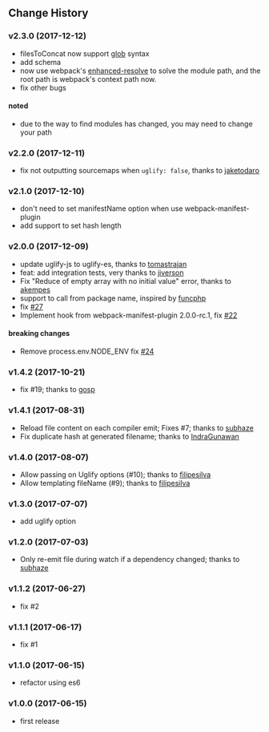 ## Change History
### v2.3.0 (2017-12-12)
* filesToConcat now support [glob](https://github.com/sindresorhus/globby) syntax
* add schema
* now use webpack's [enhanced-resolve](https://github.com/webpack/enhanced-resolve) to solve the module path, and the root path is webpack's context path now.
* fix other bugs

#### noted

* due to the way to find modules has changed, you may need to change your path

### v2.2.0 (2017-12-11)
* fix not outputting sourcemaps when `uglify: false`, thanks to [jaketodaro](https://github.com/jaketodaro)

### v2.1.0 (2017-12-10)
* don't need to set manifestName option when use webpack-manifest-plugin
* add support to set hash length

### v2.0.0 (2017-12-09)
* update uglify-js to uglify-es, thanks to [tomastrajan](https://github.com/tomastrajan)
* feat: add integration tests, very thanks to [jiverson](https://github.com/jiverson)
* Fix "Reduce of empty array with no initial value" error, thanks to [akempes](https://github.com/akempes)
* support to call from package name, inspired by [funcphp](https://github.com/funcphp)
* fix [#27](https://github.com/hxlniada/webpack-concat-plugin/issues/27)
* Implement hook from webpack-manifest-plugin 2.0.0-rc.1, fix [#22](https://github.com/hxlniada/webpack-concat-plugin/issues/22)

#### breaking changes
* Remove process.env.NODE_ENV fix [#24](https://github.com/hxlniada/webpack-concat-plugin/issues/24)

### v1.4.2 (2017-10-21)
* fix #19; thanks to [gosp](https://github.com/gosp)

### v1.4.1 (2017-08-31)
* Reload file content on each compiler emit; Fixes #7; thanks to [subhaze](https://github.com/subhaze)
* Fix duplicate hash at generated filename; thanks to [IndraGunawan](https://github.com/IndraGunawan)

### v1.4.0 (2017-08-07)
* Allow passing on Uglify options (#10); thanks to [filipesilva](https://github.com/filipesilva)
* Allow templating fileName (#9); thanks to [filipesilva](https://github.com/filipesilva)

### v1.3.0 (2017-07-07)
* add uglify option

### v1.2.0 (2017-07-03)
* Only re-emit file during watch if a dependency changed; thanks to [subhaze](https://github.com/subhaze)

### v1.1.2 (2017-06-27)
* fix #2

### v1.1.1 (2017-06-17)
* fix #1

### v1.1.0 (2017-06-15)
* refactor using es6

### v1.0.0 (2017-06-15)
* first release
